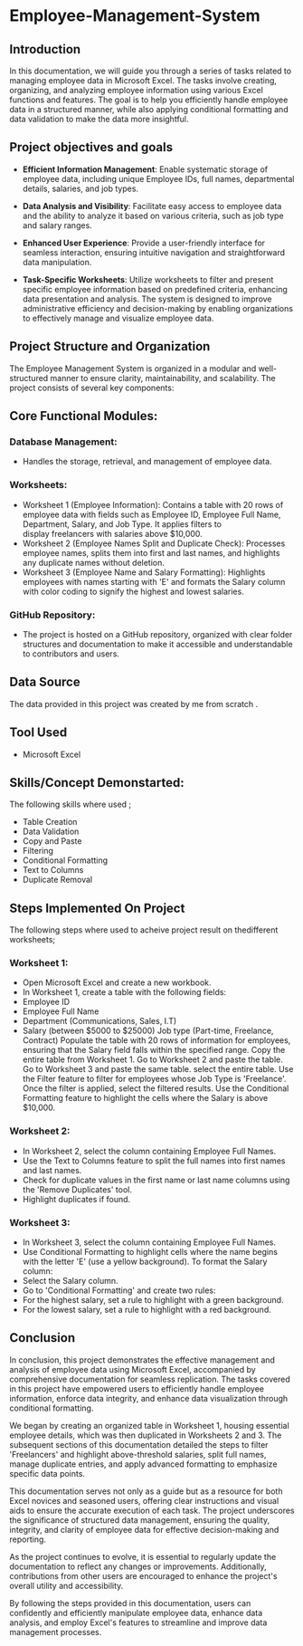 # Employee-Management-System

## Introduction

In this documentation, we will guide you through a series of tasks related to managing employee data in Microsoft Excel. The tasks involve creating, organizing, and analyzing employee information using various Excel functions and features. The goal is to help you efficiently handle employee data in a structured manner, while also applying conditional formatting and data validation to make the data more insightful.

## Project objectives and goals

- **Efficient Information Management**: Enable systematic storage of employee data, including unique Employee IDs, full names, departmental details, salaries, and job types.

- **Data Analysis and Visibility**: Facilitate easy access to employee data and the ability to analyze it based on various criteria, such as job type and salary ranges.

- **Enhanced User Experience**: Provide a user-friendly interface for seamless interaction, ensuring intuitive navigation and straightforward data manipulation.

- **Task-Specific Worksheets**: Utilize worksheets to filter and present specific employee information based on predefined criteria, enhancing data presentation and analysis.
The system is designed to improve administrative efficiency and decision-making by enabling organizations to effectively manage and visualize employee data.

## Project Structure and Organization
The Employee Management System is organized in a modular and well-structured manner to ensure clarity, maintainability, and scalability. The project consists of several key components:

## Core Functional Modules:
### Database Management:
- Handles the storage, retrieval, and management of employee data.

### Worksheets:
- Worksheet 1 (Employee Information): Contains a table with 20 rows of employee data with fields such as Employee ID, Employee Full Name, Department, Salary, and Job Type. It applies filters to  
  display freelancers with salaries above $10,000.
- Worksheet 2 (Employee Names Split and Duplicate Check): Processes employee names, splits them into first and last names, and highlights any duplicate names without deletion.
- Worksheet 3 (Employee Name and Salary Formatting): Highlights employees with names starting with 'E' and formats the Salary column with color coding to signify the highest and lowest salaries.

### GitHub Repository:
- The project is hosted on a GitHub repository, organized with clear folder structures and documentation to make it accessible and understandable to contributors and users.

## Data Source
The data provided in this project was created by me from scratch .

## Tool Used
- Microsoft Excel

##  Skills/Concept Demonstarted:
The following skills where used ;
- Table Creation
- Data Validation
- Copy and Paste
- Filtering
- Conditional Formatting
- Text to Columns
- Duplicate Removal

## Steps Implemented On Project

The following steps where used to acheive project result on thedifferent worksheets;

### **Worksheet 1:**
- Open Microsoft Excel and create a new workbook.
- In Worksheet 1, create a table with the following fields:
- Employee ID
- Employee Full Name
- Department (Communications, Sales, I.T)
- Salary (between $5000 to $25000)
Job type (Part-time, Freelance, Contract)
Populate the table with 20 rows of information for employees, ensuring that the Salary field falls within the specified range.
Copy the entire table from Worksheet 1.
Go to Worksheet 2 and paste the table.
Go to Worksheet 3 and paste the same table.
select the entire table.
Use the Filter feature to filter for employees whose Job Type is 'Freelance'.
Once the filter is applied, select the filtered results.
Use the Conditional Formatting feature to highlight the cells where the Salary is above $10,000.

### **Worksheet 2:**
- In Worksheet 2, select the column containing Employee Full Names.
- Use the Text to Columns feature to split the full names into first names and last names.
- Check for duplicate values in the first name or last name columns using the 'Remove Duplicates' tool.
- Highlight duplicates if found.

### **Worksheet 3:**
- In Worksheet 3, select the column containing Employee Full Names.
- Use Conditional Formatting to highlight cells where the name begins with the letter 'E' (use a yellow background).
To format the Salary column:
- Select the Salary column.
- Go to 'Conditional Formatting' and create two rules:
- For the highest salary, set a rule to highlight with a green background.
- For the lowest salary, set a rule to highlight with a red background.

## Conclusion

In conclusion, this project demonstrates the effective management and analysis of employee data using Microsoft Excel, accompanied by comprehensive documentation for seamless replication. The tasks covered in this project have empowered users to efficiently handle employee information, enforce data integrity, and enhance data visualization through conditional formatting.

We began by creating an organized table in Worksheet 1, housing essential employee details, which was then duplicated in Worksheets 2 and 3. The subsequent sections of this documentation detailed the steps to filter 'Freelancers' and highlight above-threshold salaries, split full names, manage duplicate entries, and apply advanced formatting to emphasize specific data points.

This documentation serves not only as a guide but as a resource for both Excel novices and seasoned users, offering clear instructions and visual aids to ensure the accurate execution of each task. The project underscores the significance of structured data management, ensuring the quality, integrity, and clarity of employee data for effective decision-making and reporting.

As the project continues to evolve, it is essential to regularly update the documentation to reflect any changes or improvements. Additionally, contributions from other users are encouraged to enhance the project's overall utility and accessibility.

By following the steps provided in this documentation, users can confidently and efficiently manipulate employee data, enhance data analysis, and employ Excel's features to streamline and improve data management processes.
